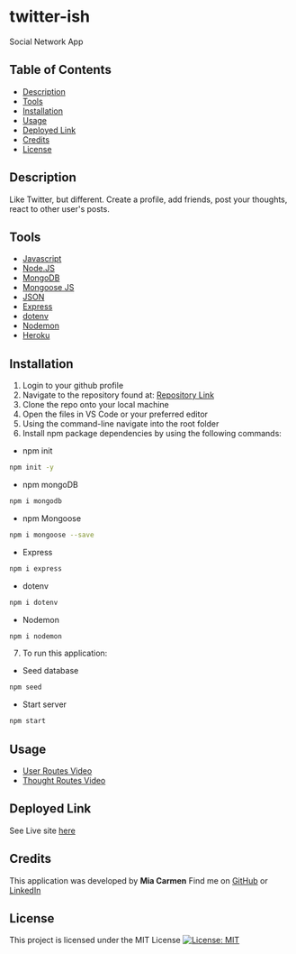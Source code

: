 # twitter-ish
Social Network App

## Table of Contents

- [Description](#description)
- [Tools](#tools)
- [Installation](#installation)
- [Usage](#usage)
- [Deployed Link](#deployedlink)
- [Credits](#credits)
- [License](#License)


## Description

Like Twitter, but different. Create a profile, add friends, post your thoughts, react to other user's posts. 

## Tools

* [Javascript](https://developer.mozilla.org/en-US/docs/Web/JavaScript)
* [Node.JS](https://nodejs.org/en/)
* [MongoDB](https://www.mongodb.com/)
* [Mongoose JS](https://mongoosejs.com/docs/)
* [JSON](https://www.npmjs.com/package/json)
* [Express](https://www.npmjs.com/package/express)
* [dotenv](https://www.npmjs.com/package/dotenv)
* [Nodemon](https://www.npmjs.com/package/nodemon)
* [Heroku](https://www.heroku.com/nodejs)


## Installation

1. Login to your github profile
2. Navigate to the repository found at: [Repository Link](https://github.com/Miacarmen/twitter-ish)
3. Clone the repo onto your local machine
4. Open the files in VS Code or your preferred editor
5. Using the command-line navigate into the root folder
6. Install npm package dependencies by using the following commands:

* npm init 
```bash
npm init -y
```

* npm mongoDB
```bash
npm i mongodb
```

* npm Mongoose 
```bash
npm i mongoose --save
```

* Express
```bash
npm i express
```
* dotenv
```bash
npm i dotenv
```
* Nodemon 
```bash
npm i nodemon
```

7. To run this application:

* Seed database
```bash
npm seed
```

* Start server
```bash
npm start
```


## Usage

- [User Routes Video](https://www.loom.com/share/df01ef4430cb441e807b5f79e926735d)
- [Thought Routes Video](https://www.loom.com/share/58779ca4d78c4a26a49e76e007c67e1d)


## Deployed Link

See Live site [here](https://miacarmen.github.io/twitter-ish/)


## Credits

This application was developed by **Mia Carmen**
Find me on [GitHub](https://github.com/Miacarmen) 
or [LinkedIn](https://www.linkedin.com/in/mia-carmen-7750a6b8/)


## License 

This project is licensed under the MIT License 
[![License: MIT](https://img.shields.io/badge/License-MIT-blue.svg)](https://opensource.org/licenses/MIT)